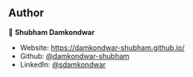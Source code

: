 ## Author

👤 **Shubham Damkondwar**

- Website: https://damkondwar-shubham.github.io/
- Github: [@damkondwar-shubham](https://github.com/damkondwar-shubham)
- LinkedIn: [@sdamkondwar](https://www.linkedin.com/in/sdamkondwar/)

